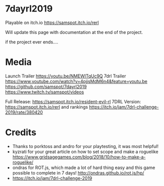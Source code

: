 # 7dayrl2019
Playable on itch.io https://samspot.itch.io/rerl

Will update this page with documentation at the end of the project.

if the project ever ends....

# Media

Launch Trailer https://youtu.be/NMEWITqUc9Q
7drl Trailer https://www.youtube.com/watch?v=4pjjsMdM6n4&feature=youtu.be
https://github.com/samspot/7dayrl2019
https://www.twitch.tv/samspot/videos

Full Release: https://samspot.itch.io/resident-evil-rl
7DRL Version: https://samspot.itch.io/rerl and rankings https://itch.io/jam/7drl-challenge-2019/rate/380420

# Credits

* Thanks to porktoss and andro for your playtesting, it was most helpful!
* kyzrati for your great article on how to set scope and make a roguelike https://www.gridsagegames.com/blog/2018/10/how-to-make-a-roguelike/
* ondras for ROT.js, which made a lot of hard thing easy and this game possible to complete in 7 days!  http://ondras.github.io/rot.js/hp/
* https://itch.io/jam/7drl-challenge-2019